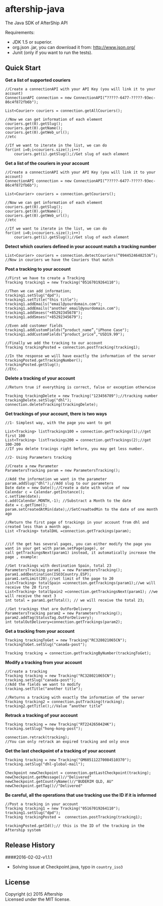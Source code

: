 aftership-java
==============

The Java SDK of AfterShip API

Requirements:

- JDK 1.5 or superior.
- org.json .jar, you can download it from: http://www.json.org/
- Junit (only if you want to run the tests).

Quick Start
--------------


**Get a list of supported couriers**

	//Create a connectionAPI with your API Key (you will link it to your account)
  	ConnectionAPI connection = new ConnectionAPI(“?????-6477-?????-93ec-86c4f872fb6b");

   	List<Courier> couriers = connection.getAllCouriers();

	//Now we can get information of each element
	couriers.get(0).getSlug();
	couriers.get(0).getName();
	couriers.get(0).getWeb_url();
	//etc

	//If we want to iterate in the list, we can do
	for(int i=0;i<couriers.size();i++)
		couriers.get(i).getSlug();//Get slug of each element
		
**Get a list of the couriers in your account**

	//Create a connectionAPI with your API Key (you will link it to your account)
  	ConnectionAPI connection = new ConnectionAPI(“?????-6477-?????-93ec-86c4f872fb6b");

   	List<Courier> couriers = connection.getCouriers();

	//Now we can get information of each element
	couriers.get(0).getSlug();
	couriers.get(0).getName();
	couriers.get(0).getWeb_url();
	//etc

	//If we want to iterate in the list, we can do
	for(int i=0;i<couriers.size();i++)
		couriers.get(i).getSlug();//Get slug of each element
		


**Detect which couriers defined in your account match a tracking number**

	List<Courier> couriers = connection.detectCouriers(“09445246482536”);
	//Now in couriers we have the Couriers that match


**Post a tracking to your account**

	//First we have to create a Tracking
	Tracking tracking1 = new Tracking("05167019264110");

	//Then we can add information;
    tracking1.setSlug("dpd");
    tracking1.setTitle("this title");
    tracking1.addEmails("email@yourdomain.com");
    tracking1.addEmails("another_email@yourdomain.com");
    tracking1.addSmses("+85292345678");
    tracking1.addSmses("+85292345679");

	//Even add customer fields
    tracking1.addCustomFields(“product_name”,"iPhone Case");
    tracking1.addCustomFields(“product_price”,"USD19.99");

	//Finally we add the tracking to our account
    Tracking trackingPosted = connection.postTracking(tracking1);

	//In the response we will have exactly the information of the server
	trackingPosted.getTrackingNumber();
	trackingPosted.getSlug();
	//Etc.


**Delete a tracking of your account**

	//Return true if everything is correct, false or exception otherwise
	
	Tracking trackingDelete = new Tracking("123456789");//tracking number
	trackingDelete.setSlug("dhl");
	connection.deleteTracking(trackingDelete);


**Get trackings of your account, there is two ways**

	//1- Simplest way, with the page you want to get

	List<Tracking> listTrackings100 = connection.getTrackings(1);//get first 100
	List<Tracking> listTrackings200 = connection.getTrackings(2);//get 100-200
	//If you delete tracings right before, you may get less number.

	//2- Using Parameters tracking

	//Create a new Parameter
	ParametersTracking param = new ParametersTracking();

	//Add the information we want in the parameter
	param.addSlug("dhl");//Add slug to our parameters
	Date date = new Date();//Create a date with value of now
	Calendar c = Calendar.getInstance();
	c.setTime(date);
    c.add(Calendar.MONTH,-1); //Substract a Month to the date
    date = c.getTime();
    param.setCreatedAtMin(date);//SetCreadtedMin to the date of one month ago

	//Return the first page of trackings in your account from dhl and created less than a month ago.
	List <Tracking> totalDHL =connection.getTrackings(param);


	//if the get has several pages, you can either modify the page you want in your get with param.setPage(page), or
	call getTrackingsNext(param1) instead, it automatically increase the page , example:

	//Get trackings with destination Spain, total 23
	ParametersTracking param1 = new ParametersTracking();
    param1.addDestination(ISO3Country.ESP);
    param1.setLimit(20);//set limit of the page to 20
    List<Tracking> totalSpain =connection.getTrackings(param1);//we will receive the 20 first
    List<Tracking> totalSpain2 =connection.getTrackingsNext(param1); //we will receive the next 3
    int total = param1.getTotal(); // we will receive the total 23;

	//Get trackings that are OutForDelivery
    ParametersTracking param2 = new ParametersTracking();
    param2.addTag(StatusTag.OutForDelivery);
    int totalOutDelivery=connection.getTrackings(param2);


**Get a tracking from your account**

	Tracking trackingToGet = new Tracking("RC328021065CN");
	trackingToGet.setSlug("canada-post");

	Tracking tracking = connection.getTrackingByNumber(trackingToGet);


**Modify a tracking from your account**

	//Create a tracking
	Tracking tracking = new Tracking("RC328021065CN");
    tracking.setSlug("canada-post");
    //Add the fields we want to modify
    tracking.setTitle("another title");

	//Returns a tracking with exactly the information of the server
	Tracking tracking2 = connection.putTracking(tracking);
	tracking2.getTitle();//Value “another title”


**Retrack a tracking of your account**

	Tracking tracking = new Tracking("RT224265042HK");
    tracking.setSlug("hong-kong-post");
    
	connection.retrack(tracking);
	//You can only retrack an expired tracking and only once


**Get the last checkpoint of a tracking of your account**

	Tracking tracking = new Tracking("GM605112270084510370");
    tracking.setSlug("dhl-global-mail");
    
	Checkpoint newCheckpoint = connection.getLastCheckpoint(tracking);
	newCheckpoint.getMessage()//"Delivered"
	newCheckpoint.getCountryName()//"BUDERIM QLD, AU"
	newCheckpoint.getTag()//"Delivered"


**Be careful, all the operations that use tracking use the ID if it is informed**


	//Post a tracking in your account
	Tracking tracking1 = new Tracking("05167019264110");
    tracking1.setSlug("dpd");
	Tracking trackingPosted =  connection.postTracking(tracking1);
	
	trackingPosted.getId();// this is the ID of the tracking in the Aftership system

## Release History
####2016-02-02-v1.1.1
* Solving issue at Checkpoint.java, typo in ```country_iso3```

## License
Copyright (c) 2015 Aftership  
Licensed under the MIT license.

	

